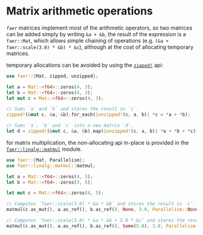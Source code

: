 # Matrix arithmetic operations
_`faer`_ matrices implement most of the arithmetic operators, so two matrices
can be added simply by writing `&a + &b`, the result of the expression is a
`faer::Mat`, which allows simple chaining of operations (e.g. `(&a + faer::scale(3.0) * &b) * &c`), although
at the cost of allocating temporary matrices.

temporary allocations can be avoided by using the [`zipped!`](https://docs.rs/faer/latest/faer/macro.zipped.html) api:
```rust
use faer::{Mat, zipped, unzipped};

let a = Mat::<f64>::zeros(4, 3);
let b = Mat::<f64>::zeros(4, 3);
let mut c = Mat::<f64>::zeros(4, 3);

// Sums `a` and `b` and stores the result in `c`.
zipped!(&mut c, &a, &b).for_each(|unzipped!(c, a, b)| *c = *a + *b);

// Sums `a`, `b` and `c` into a new matrix `d`.
let d = zipped!(&mut c, &a, &b).map(|unzipped!(c, a, b)| *a + *b + *c);
```
for matrix multiplication, the non-allocating api in-place is provided in the
[`faer::linalg::matmul`](https://docs.rs/faer/latest/faer/linalg/matmul/index.html) module.

```rust
use faer::{Mat, Parallelism};
use faer::linalg::matmul::matmul;

let a = Mat::<f64>::zeros(4, 3);
let b = Mat::<f64>::zeros(3, 5);

let mut c = Mat::<f64>::zeros(4, 5);

// Computes `faer::scale(3.0) * &a * &b` and stores the result in `c`.
matmul(c.as_mut(), a.as_ref(), b.as_ref(), None, 3.0, Parallelism::None);

// Computes `faer::scale(3.0) * &a * &b + 5.0 * &c` and stores the result in `c`.
matmul(c.as_mut(), a.as_ref(), b.as_ref(), Some(5.0), 3.0, Parallelism::None);
```
